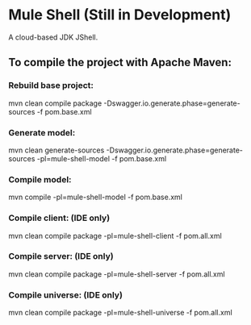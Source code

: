# Mule Shell (Still in Development)
A cloud-based JDK JShell.

## To compile the project with Apache Maven:

### Rebuild base project:
mvn clean compile package -Dswagger.io.generate.phase=generate-sources -f pom.base.xml

### Generate model:
mvn clean generate-sources -Dswagger.io.generate.phase=generate-sources -pl=mule-shell-model -f pom.base.xml

### Compile model:
mvn compile -pl=mule-shell-model -f pom.base.xml

### Compile client: (IDE only)
mvn clean compile package -pl=mule-shell-client -f pom.all.xml

### Compile server: (IDE only)
mvn clean compile package -pl=mule-shell-server -f pom.all.xml

### Compile universe: (IDE only)
mvn clean compile package -pl=mule-shell-universe -f pom.all.xml

